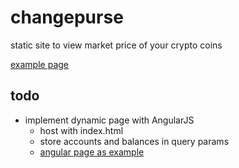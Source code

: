 # changepurse
static site to view market price of your crypto coins

[example page](https://mpaulweeks.github.io/changepurse/example.html)

## todo

- implement dynamic page with AngularJS
  - host with index.html
  - store accounts and balances in query params
  - [angular page as example](https://github.com/angular-ui/angular-ui.github.com)
